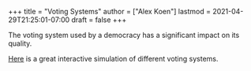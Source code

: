 +++
title = "Voting Systems"
author = ["Alex Koen"]
lastmod = 2021-04-29T21:25:01-07:00
draft = false
+++

The voting system used by a democracy has a significant impact on its quality.

[Here](https://ncase.me/ballot/) is a great interactive simulation of different voting systems.
